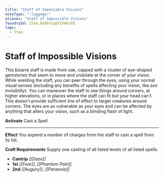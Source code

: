 ```yaml
---
title: "Staff of Impossible Visions"
noteType: ":luggage:"
aliases: "Staff of Impossible Visions"
foundryId: Item.HSOb7sgDXIFWOxTQ
tags:
  - Item
---
```


# Staff of Impossible Visions

This bizarre staff is made from oak, capped with a cluster of eye-shaped gemstones that seem to move and undulate at the corner of your vision. While wielding the staff, you can peer through the eyes, using your normal visual senses (including any benefits of spells affecting your vision, like _see invisibility_). You can maneuver the staff to see things around corners, at higher elevations, or in places where the staff can fit but your head can't. This doesn't provide sufficient line of effect to target creatures around corners. The eyes are as vulnerable as your eyes and can be affected by anything that alters your vision, such as a blinding flash of light.

**Activate** Cast a Spell

* * *

**Effect** You expend a number of charges from the staff to cast a spell from its list.

**Craft Requirements** Supply one casting of all listed levels of all listed spells.

*   **Cantrip** _[[Daze]]_
*   **1st** _[[Fear]]_, _[[Phantom Pain]]_
*   **2nd** _[[Augury]]_, _[[Paranoia]]_
